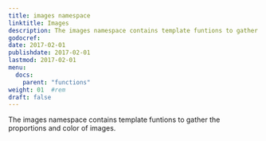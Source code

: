 ```yaml
---
title: images namespace
linktitle: Images
description: The images namespace contains template funtions to gather the proportions and color of images.
godocref:
date: 2017-02-01
publishdate: 2017-02-01
lastmod: 2017-02-01
menu:
  docs:
    parent: "functions"
weight: 01	#rem
draft: false
---
```


The images namespace contains template funtions to gather the proportions and color of images.